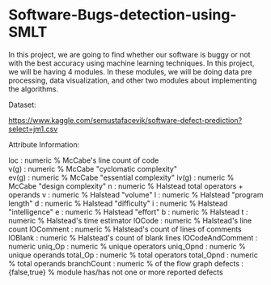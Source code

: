 # Software-Bugs-detection-using-SMLT
In this project, we are going to find whether our software is buggy or not with the best accuracy using machine learning techniques. In this project, we will be having 4 modules. In these modules,  we will be doing data pre processing, data visualization, and other two modules about implementing the algorithms.


Dataset:

https://www.kaggle.com/semustafacevik/software-defect-prediction?select=jm1.csv


Attribute Information:

loc : numeric % McCabe's line count of code <br>
v(g) : numeric % McCabe "cyclomatic complexity" <br>
ev(g) : numeric % McCabe "essential complexity"
iv(g) : numeric % McCabe "design complexity"
n : numeric % Halstead total operators + operands
v : numeric % Halstead "volume"
l : numeric % Halstead "program length"
d : numeric % Halstead "difficulty"
i : numeric % Halstead "intelligence"
e : numeric % Halstead "effort"
b : numeric % Halstead
t : numeric % Halstead's time estimator
lOCode : numeric % Halstead's line count
lOComment : numeric % Halstead's count of lines of comments
lOBlank : numeric % Halstead's count of blank lines
lOCodeAndComment : numeric
uniq_Op : numeric % unique operators
uniq_Opnd : numeric % unique operands
total_Op : numeric % total operators
total_Opnd : numeric % total operands
branchCount : numeric % of the flow graph
defects : {false,true} % module has/has not one or more reported defects

